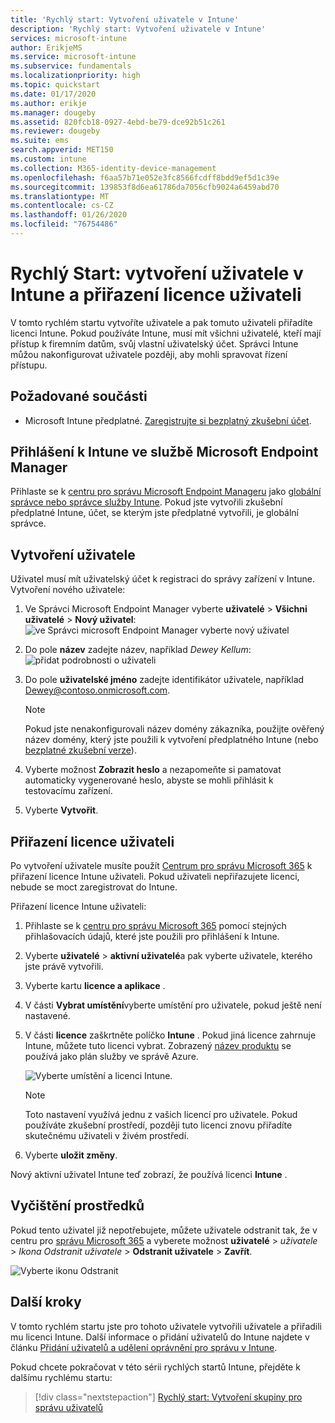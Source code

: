 ```yaml
---
title: 'Rychlý start: Vytvoření uživatele v Intune'
description: 'Rychlý start: Vytvoření uživatele v Intune'
services: microsoft-intune
author: ErikjeMS
ms.service: microsoft-intune
ms.subservice: fundamentals
ms.localizationpriority: high
ms.topic: quickstart
ms.date: 01/17/2020
ms.author: erikje
ms.manager: dougeby
ms.assetid: 820fcb18-0927-4ebd-be79-dce92b51c261
ms.reviewer: dougeby
ms.suite: ems
search.appverid: MET150
ms.custom: intune
ms.collection: M365-identity-device-management
ms.openlocfilehash: f6aa57b71e052e3fc8566fcdff8bdd9ef5d1c39e
ms.sourcegitcommit: 139853f8d6ea61786da7056cfb9024a6459abd70
ms.translationtype: MT
ms.contentlocale: cs-CZ
ms.lasthandoff: 01/26/2020
ms.locfileid: "76754486"
---
```

# <a name="quickstart-create-a-user-in-intune-and-assign-the-user-a-license"></a>Rychlý Start: vytvoření uživatele v Intune a přiřazení licence uživateli

V tomto rychlém startu vytvoříte uživatele a pak tomuto uživateli přiřadíte licenci Intune. Pokud používáte Intune, musí mít všichni uživatelé, kteří mají přístup k firemním datům, svůj vlastní uživatelský účet. Správci Intune můžou nakonfigurovat uživatele později, aby mohli spravovat řízení přístupu.

## <a name="prerequisites"></a>Požadované součásti

- Microsoft Intune předplatné. [Zaregistrujte si bezplatný zkušební účet](../fundamentals/free-trial-sign-up.md).

## <a name="sign-in-to-intune-in-microsoft-endpoint-manager"></a>Přihlášení k Intune ve službě Microsoft Endpoint Manager

Přihlaste se k [centru pro správu Microsoft Endpoint Manageru](https://go.microsoft.com/fwlink/?linkid=2109431) jako [globální správce nebo správce služby Intune](users-add.md#types-of-administrators). Pokud jste vytvořili zkušební předplatné Intune, účet, se kterým jste předplatné vytvořili, je globální správce.

## <a name="create-a-user"></a>Vytvoření uživatele

Uživatel musí mít uživatelský účet k registraci do správy zařízení v Intune. Vytvoření nového uživatele:

1. Ve Správci Microsoft Endpoint Manager vyberte **uživatelé** > **Všichni uživatelé** > **Nový uživatel**: ![ve Správci microsoft Endpoint Manager vyberte nový uživatel](./media/quickstart-create-user/create-user.png)
2. Do pole **název** zadejte název, například *Dewey Kellum*: ![přidat podrobnosti o uživateli](./media/quickstart-create-user/create-user-02.png)
3. Do pole **uživatelské jméno** zadejte identifikátor uživatele, například Dewey@contoso.onmicrosoft.com.

    > [!NOTE]
    > Pokud jste nenakonfigurovali název domény zákazníka, použijte ověřený název domény, který jste použili k vytvoření předplatného Intune (nebo [bezplatné zkušební verze](free-trial-sign-up.md#sign-up-for-a-microsoft-intune-free-trial)). 

4. Vyberte možnost **Zobrazit heslo** a nezapomeňte si pamatovat automaticky vygenerované heslo, abyste se mohli přihlásit k testovacímu zařízení.
5. Vyberte **Vytvořit**.

## <a name="assign-a-license-to-the-user"></a>Přiřazení licence uživateli

Po vytvoření uživatele musíte použít [Centrum pro správu Microsoft 365](https://go.microsoft.com/fwlink/p/?LinkId=698854) k přiřazení licence Intune uživateli. Pokud uživateli nepřiřazujete licenci, nebude se moct zaregistrovat do Intune.

Přiřazení licence Intune uživateli:

1. Přihlaste se k [centru pro správu Microsoft 365](https://go.microsoft.com/fwlink/p/?LinkId=698854) pomocí stejných přihlašovacích údajů, které jste použili pro přihlášení k Intune.
2. Vyberte **uživatelé** > **aktivní uživatelé**a pak vyberte uživatele, kterého jste právě vytvořili.
3. Vyberte kartu **licence a aplikace** .
4. V části **Vybrat umístění**vyberte umístění pro uživatele, pokud ještě není nastavené.
2. V části **licence** zaškrtněte políčko **Intune** . Pokud jiná licence zahrnuje Intune, můžete tuto licenci vybrat. Zobrazený [název produktu](https://docs.microsoft.com/azure/active-directory/users-groups-roles/licensing-service-plan-reference) se používá jako plán služby ve správě Azure.

    ![Vyberte umístění a licenci Intune.](./media/quickstart-create-user/create-user-03.png)

   > [!NOTE]
   > Toto nastavení využívá jednu z vašich licencí pro uživatele. Pokud používáte zkušební prostředí, později tuto licenci znovu přiřadíte skutečnému uživateli v živém prostředí.

6. Vyberte **uložit změny**.

Nový aktivní uživatel Intune teď zobrazí, že používá licenci **Intune** .

## <a name="clean-up-resources"></a>Vyčištění prostředků

Pokud tento uživatel již nepotřebujete, můžete uživatele odstranit tak, že v centru pro [správu Microsoft 365](https://go.microsoft.com/fwlink/p/?LinkId=698854) a vyberete možnost **uživatelé** > *uživatele* > *Ikona Odstranit uživatele* > **Odstranit uživatele** > **Zavřít**.

   ![Vyberte ikonu Odstranit](./media/quickstart-create-user/create-user-04.png)

## <a name="next-steps"></a>Další kroky

V tomto rychlém startu jste pro tohoto uživatele vytvořili uživatele a přiřadili mu licenci Intune. Další informace o přidání uživatelů do Intune najdete v článku [Přidání uživatelů a udělení oprávnění pro správu v Intune](users-add.md).

Pokud chcete pokračovat v této sérii rychlých startů Intune, přejděte k dalšímu rychlému startu:

> [!div class="nextstepaction"]
> [Rychlý start: Vytvoření skupiny pro správu uživatelů](../quickstart-create-group.md)
